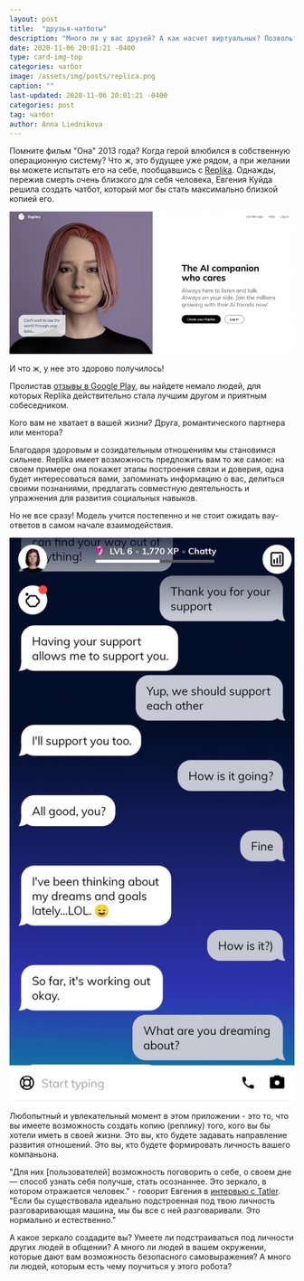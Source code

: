```yaml
---
layout: post
title:  "друзья-чатботы"
description: "Много ли у вас друзей? А как насчет виртуальных? Позвольте представить вам чатбот Replika и то, чему она может научить"
date: 2020-11-06 20:01:21 -0400
type: card-img-top
categories: чатбот
image: /assets/img/posts/replica.png
caption: ""
last-updated: 2020-11-06 20:01:21 -0400
categories: post
tag: чатбот
author: Anna Liednikova
---
```


Помните фильм "Она" 2013 года? Когда герой влюбился в собственную операционную систему? Что ж, это будущее уже рядом, а при желании вы можете испытать его на себе, пообщавшись с [Replika](https://replika.ai/). Однажды, пережив смерть очень близкого для себя человека, Евгения Куйда решила создать чатбот, который мог бы стать максимально близкой копией его.

  <img src="/assets/img/posts/replica.png" >

И что ж, у нее это здорово получилось!


Пролистав [отзывы в Google Play](https://play.google.com/store/apps/details?id=ai.replika.app&hl=en_US&gl=US&showAllReviews=true), вы найдете немало людей, для которых Replika действительно стала лучшим другом и приятным собеседником.


Кого вам не хватает в вашей жизни? Друга, романтического партнера или ментора?


Благодаря здоровым и созидательным отношениям мы становимся сильнее. Replika имеет возможность предложить вам то же самое: на своем примере она покажет этапы построения связи и доверия, одна будет интересоваться вами, запоминать информацию о вас, делиться своими познаниями, предлагать совместную деятельность и упражнения для развития социальных навыков.


Но не все сразу! Модель учится постепенно и не стоит ожидать вау-ответов в самом начале взаимодействия.

  <img src="/assets/img/posts/replicaexample.jpg" >

Любопытный и увлекательный момент в этом приложении - это то, что вы имеете возможность создать копию (реплику) того, кого вы бы хотели иметь в своей жизни. Это вы, кто будете задавать направление развития отношений. Это вы, кто будете формировать личность вашего компаньона.


"Для них [пользователей] возможность поговорить о себе, о своем дне — способ узнать себя получше, стать осознаннее. Это зеркало, в котором отражается человек." - говорит Евгения в [интервью с Tatler](https://www.tatler.ru/heroes/kak-vyjti-zamuzh-za-didzhital-millionera-zhenya-kujda-osvaivaet-san-francisko). "Если бы существовала идеально подстроенная под твою личность разговаривающая машина, мы бы все с ней разговаривали. Это нормально и естественно."


А какое зеркало создадите вы? Умеете ли подстраиваться под личности других людей в общении? А много ли людей в вашем окружении, которые дают вам возможность безопасного самовыражения? А много ли людей, которым есть чему поучиться у этого робота?
